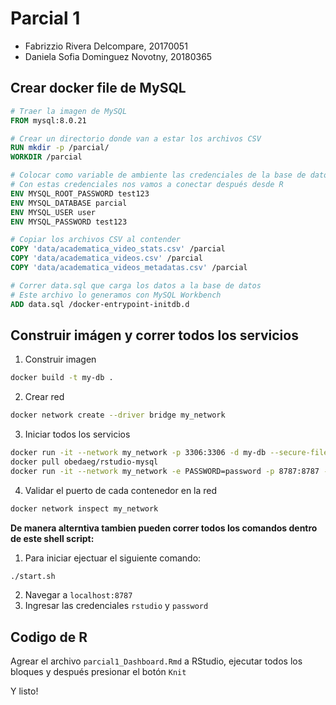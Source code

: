 # Parcial 1
- Fabrizzio Rivera Delcompare, 20170051
- Daniela Sofia Dominguez Novotny, 20180365
## Crear docker file de MySQL
```Dockerfile
# Traer la imagen de MySQL
FROM mysql:8.0.21

# Crear un directorio donde van a estar los archivos CSV
RUN mkdir -p /parcial/
WORKDIR /parcial

# Colocar como variable de ambiente las credenciales de la base de datos
# Con estas credenciales nos vamos a conectar después desde R
ENV MYSQL_ROOT_PASSWORD test123
ENV MYSQL_DATABASE parcial
ENV MYSQL_USER user
ENV MYSQL_PASSWORD test123

# Copiar los archivos CSV al contender
COPY 'data/academatica_video_stats.csv' /parcial
COPY 'data/academatica_videos.csv' /parcial
COPY 'data/academatica_videos_metadatas.csv' /parcial

# Correr data.sql que carga los datos a la base de datos
# Este archivo lo generamos con MySQL Workbench
ADD data.sql /docker-entrypoint-initdb.d
```

## Construir imágen y correr todos los servicios
1. Construir imagen
```bash
docker build -t my-db .
```
2. Crear red
```bash
docker network create --driver bridge my_network
```
3. Iniciar todos los servicios
```bash
docker run -it --network my_network -p 3306:3306 -d my-db --secure-file-priv=/parcial1
docker pull obedaeg/rstudio-mysql
docker run -it --network my_network -e PASSWORD=password -p 8787:8787 -d obedaeg/rstudio-mysql
```
4. Validar el puerto de cada contenedor en la red
```bash
docker network inspect my_network
```

**De manera alterntiva tambien pueden correr todos los comandos dentro de este shell script:**
1. Para iniciar ejectuar el siguiente comando:
```bash
./start.sh
```
2. Navegar a `localhost:8787`
3. Ingresar las credenciales `rstudio` y `password`

## Codigo de R
Agrear el archivo `parcial1_Dashboard.Rmd` a RStudio, ejecutar todos los bloques y después presionar el botón `Knit`

Y listo!